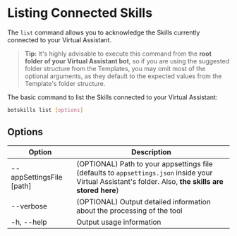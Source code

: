 # Listing Connected Skills

The `list` command allows you to acknowledge the Skills currently connected to your Virtual Assistant.

> **Tip:** It's highly advisable to execute this command from the **root folder of your Virtual Assistant bot**, so if you are using the suggested folder structure from the Templates, you may omit most of the optional arguments, as they default to the expected values from the Template's folder structure.

The basic command to list the Skills connected to your Virtual Assistant:
```bash
botskills list [options]
```

## Options

| Option                   | Description                                                             |
|--------------------------|-------------------------------------------------------------------------|
| --appSettingsFile [path]      | (OPTIONAL) Path to your appsettings file (defaults to `appsettings.json` inside your Virtual Assistant's folder. Also, **the skills are stored here**)
| --verbose                | (OPTIONAL) Output detailed information about the processing of the tool |
| -h, --help               | Output usage information                                                |

